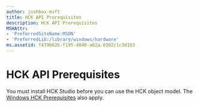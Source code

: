 ```yaml
---
author: joshbax-msft
title: HCK API Prerequisites
description: HCK API Prerequisites
MSHAttr:
- 'PreferredSiteName:MSDN'
- 'PreferredLib:/library/windows/hardware'
ms.assetid: f479b62b-f195-4040-a62a-0302c1c3d103
---
```


# HCK API Prerequisites


You must install HCK Studio before you can use the HCK object model. The [Windows HCK Prerequisites](windows-hck-prerequisites.md) also apply.

 

 






